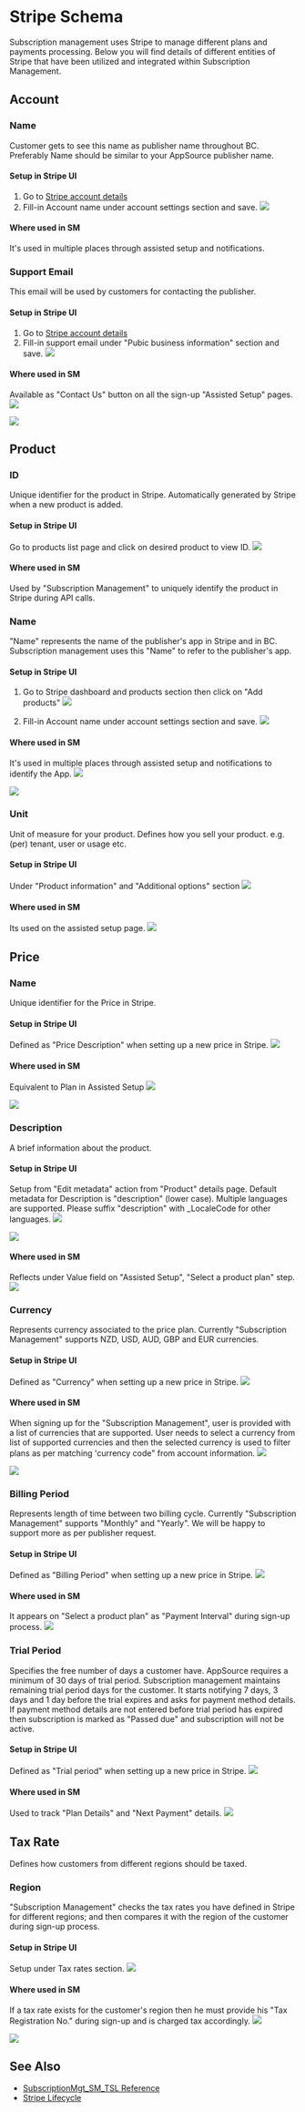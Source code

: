 # Stripe Schema
Subscription management uses Stripe to manage different plans and payments processing. Below you will find details of different entities of Stripe that have been utilized and integrated within Subscription Management.
## Account
### Name
Customer gets to see this name as publisher name throughout BC. Preferably Name should be similar to your AppSource publisher name.
#### Setup in Stripe UI
1. Go to [Stripe account details](https://dashboard.stripe.com/settings/account)
2. Fill-in Account name under account settings section and save.
![](../../assets/images/StripeSchema_AccountName.png)
#### Where used in SM
It's used in multiple places through assisted setup and notifications.
### Support Email
This email will be used by customers for contacting the publisher. 
#### Setup in Stripe UI
1. Go to [Stripe account details](https://dashboard.stripe.com/settings/account)
2. Fill-in support email under "Pubic business information" section and save.
![](../../assets/images/StripeSchema_SupportEmail.png)
#### Where used in SM
Available as "Contact Us" button on all the sign-up "Assisted Setup" pages. 
![](../../assets/images/StripeSchema_SupportEmail_ContactUs.png)

![](../../assets/images/StripeSchema_SupportEmail_Email.png)
## Product
### ID
Unique identifier for the product in Stripe. Automatically generated by Stripe when a new product is added.
#### Setup in Stripe UI
Go to products list page and click on desired product to view ID.
![](../../assets/images/StripeSchema_Product_ID_StripeUI.png)
#### Where used in SM
Used by "Subscription Management" to uniquely identify the product in Stripe during API calls.
### Name
"Name" represents the name of the publisher's app in Stripe and in BC. Subscription management uses this "Name" to refer to the publisher's app.
#### Setup in Stripe UI
1. Go to Stripe dashboard and products section then click on "Add products"
![](../../assets/images/StripeSchema_ProductName_SM_AddProducts.png)

2. Fill-in Account name under account settings section and save.
![](../../assets/images/StripeSchema_ProductName.png)
#### Where used in SM
It's used in multiple places through assisted setup and notifications to identify the App.
![](../../assets/images/StripeSchema_ProductName_SM1.png)

![](../../assets/images/StripeSchema_Product_Name_SM_Name.png)
### Unit
Unit of measure for your product. Defines how you sell your product. e.g. (per) tenant, user or usage etc.
#### Setup in Stripe UI
Under "Product information" and "Additional options" section
![](../../assets/images/StripeSchema_ProductUnit.png)
#### Where used in SM
Its used on the assisted setup page.
![](../../assets/images/StripeSchema_Product_Unit_SM.png)
## Price
### Name
Unique identifier for the Price in Stripe.
#### Setup in Stripe UI
Defined as "Price Description" when setting up a new price in Stripe.
![](../../assets/images/StripeSchema_Price_Name_StripeUI.png)
#### Where used in SM
Equivalent to Plan in Assisted Setup
![](../../assets/images/StripeSchema_Price_Name_StripeUI_ChoosePlan.png)

![](../../assets/images/StripeSchema_Price_Name_StripeUI_SelectPlan.png)
### Description
A brief information about the product. 
#### Setup in Stripe UI
Setup from "Edit metadata" action from "Product" details page. Default metadata for Description is "description" (lower case). Multiple languages are supported. Please suffix "description" with _LocaleCode for other languages.
![](../../assets/images/StripeSchema_Product_MetadataEdit_StripeUI.png)

![](../../assets/images/StripeSchema_Product_Description_StripeUI.png)

#### Where used in SM
Reflects under Value field on "Assisted Setup", "Select a product plan" step. 
![](../../assets/images/StripeSchema_Product_Description_SM.png)
### Currency
Represents currency associated to the price plan. Currently "Subscription Management" supports NZD, USD, AUD, GBP and EUR currencies.
#### Setup in Stripe UI
Defined as "Currency" when setting up a new price in Stripe.
![](../../assets/images/StripeSchema_Price_Currency_StripeUI.png)
#### Where used in SM
When signing up for the "Subscription Management", user is provided with a list of currencies that are supported. User needs to select a currency from list of supported currencies and then the selected currency is used to filter plans as per matching 'currency code" from account information.
![](../../assets/images/StripeSchema_Price_Currency_SM_Signup.png)

![](../../assets/images/StripeSchema_Price_Currency_SM_Filter.png)
### Billing Period
Represents length of time between two billing cycle. Currently "Subscription Management" supports "Monthly" and "Yearly". We will be happy to support more as per publisher request.
#### Setup in Stripe UI
Defined as "Billing Period" when setting up a new price in Stripe.
![](../../assets/images/StripeSchema_Product_BillingPeriod_StripeUI.png)
#### Where used in SM
It appears on "Select a product plan" as "Payment Interval" during sign-up process.
![](../../assets/images/StripeSchema_Product_BillingPeriod_SM.png)
### Trial Period
Specifies the free number of days a customer have. AppSource requires a minimum of 30 days of trial period. Subscription management maintains remaining trial period days for the customer. It starts notifying 7 days, 3 days and 1 day before the trial expires and asks for payment method details. If payment method details are not entered before trial period has expired then subscription is marked as "Passed due" and subscription will not be active.
#### Setup in Stripe UI
Defined as "Trial period" when setting up a new price in Stripe.
![](../../assets/images/StripeSchema_Product_TrialPeriod_StripeUI.png)
#### Where used in SM
Used to track "Plan Details" and "Next Payment" details.
![](../../assets/images/StripeSchema_Product_TrialPeriod_SM.png)
## Tax Rate
Defines how customers from different regions should be taxed.
### Region
"Subscription Management" checks the tax rates you have defined in Stripe for different regions; and then compares it with the region of the customer during sign-up process.
#### Setup in Stripe UI
Setup under Tax rates section.
![](../../assets/images/StripeSchema_TaxRate_StripeUI.png)
#### Where used in SM
If a tax rate exists for the customer's region then he must provide his "Tax Registration No." during sign-up and is charged tax accordingly.
![](../../assets/images/StripeSchema_TaxRate_UserRegion_SM.png)

![](../../assets/images/StripeSchema_TaxRate_SM.png)

## See Also
- [SubscriptionMgt_SM_TSL Reference](SubscriptionMgt.md)
- [Stripe Lifecycle](StripeLifecycle.md)